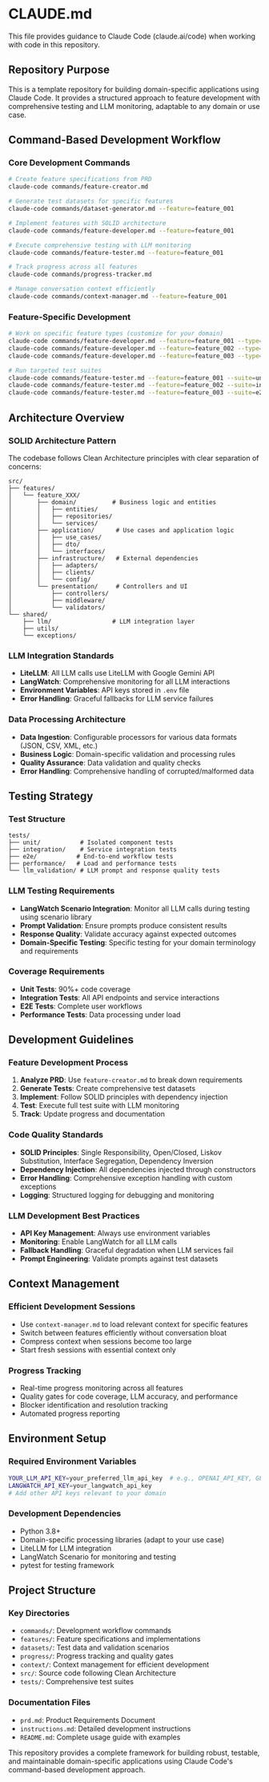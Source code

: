 # CLAUDE.md

This file provides guidance to Claude Code (claude.ai/code) when working with code in this repository.

## Repository Purpose
This is a template repository for building domain-specific applications using Claude Code. It provides a structured approach to feature development with comprehensive testing and LLM monitoring, adaptable to any domain or use case.

## Command-Based Development Workflow

### Core Development Commands
```bash
# Create feature specifications from PRD
claude-code commands/feature-creator.md

# Generate test datasets for specific features
claude-code commands/dataset-generator.md --feature=feature_001

# Implement features with SOLID architecture
claude-code commands/feature-developer.md --feature=feature_001

# Execute comprehensive testing with LLM monitoring
claude-code commands/feature-tester.md --feature=feature_001

# Track progress across all features
claude-code commands/progress-tracker.md

# Manage conversation context efficiently
claude-code commands/context-manager.md --feature=feature_001
```

### Feature-Specific Development
```bash
# Work on specific feature types (customize for your domain)
claude-code commands/feature-developer.md --feature=feature_001 --type=data-processing
claude-code commands/feature-developer.md --feature=feature_002 --type=business-validation
claude-code commands/feature-developer.md --feature=feature_003 --type=user-interface

# Run targeted test suites
claude-code commands/feature-tester.md --feature=feature_001 --suite=unit
claude-code commands/feature-tester.md --feature=feature_002 --suite=integration
claude-code commands/feature-tester.md --feature=feature_003 --suite=e2e
```

## Architecture Overview

### SOLID Architecture Pattern
The codebase follows Clean Architecture principles with clear separation of concerns:

```
src/
├── features/
│   └── feature_XXX/
│       ├── domain/          # Business logic and entities
│       │   ├── entities/
│       │   ├── repositories/
│       │   └── services/
│       ├── application/      # Use cases and application logic
│       │   ├── use_cases/
│       │   ├── dto/
│       │   └── interfaces/
│       ├── infrastructure/   # External dependencies
│       │   ├── adapters/
│       │   ├── clients/
│       │   └── config/
│       └── presentation/     # Controllers and UI
│           ├── controllers/
│           ├── middleware/
│           └── validators/
└── shared/
    ├── llm/                 # LLM integration layer
    ├── utils/
    └── exceptions/
```

### LLM Integration Standards
- **LiteLLM**: All LLM calls use LiteLLM with Google Gemini API
- **LangWatch**: Comprehensive monitoring for all LLM interactions
- **Environment Variables**: API keys stored in `.env` file
- **Error Handling**: Graceful fallbacks for LLM service failures

### Data Processing Architecture
- **Data Ingestion**: Configurable processors for various data formats (JSON, CSV, XML, etc.)
- **Business Logic**: Domain-specific validation and processing rules
- **Quality Assurance**: Data validation and quality checks
- **Error Handling**: Comprehensive handling of corrupted/malformed data

## Testing Strategy

### Test Structure
```
tests/
├── unit/           # Isolated component tests
├── integration/    # Service integration tests
├── e2e/           # End-to-end workflow tests
├── performance/   # Load and performance tests
└── llm_validation/ # LLM prompt and response quality tests
```

### LLM Testing Requirements
- **LangWatch Scenario Integration**: Monitor all LLM calls during testing using scenario library
- **Prompt Validation**: Ensure prompts produce consistent results
- **Response Quality**: Validate accuracy against expected outcomes
- **Domain-Specific Testing**: Specific testing for your domain terminology and requirements

### Coverage Requirements
- **Unit Tests**: 90%+ code coverage
- **Integration Tests**: All API endpoints and service interactions
- **E2E Tests**: Complete user workflows
- **Performance Tests**: Data processing under load

## Development Guidelines

### Feature Development Process
1. **Analyze PRD**: Use `feature-creator.md` to break down requirements
2. **Generate Tests**: Create comprehensive test datasets
3. **Implement**: Follow SOLID principles with dependency injection
4. **Test**: Execute full test suite with LLM monitoring
5. **Track**: Update progress and documentation

### Code Quality Standards
- **SOLID Principles**: Single Responsibility, Open/Closed, Liskov Substitution, Interface Segregation, Dependency Inversion
- **Dependency Injection**: All dependencies injected through constructors
- **Error Handling**: Comprehensive exception handling with custom exceptions
- **Logging**: Structured logging for debugging and monitoring

### LLM Development Best Practices
- **API Key Management**: Always use environment variables
- **Monitoring**: Enable LangWatch for all LLM calls
- **Fallback Handling**: Graceful degradation when LLM services fail
- **Prompt Engineering**: Validate prompts against test datasets

## Context Management

### Efficient Development Sessions
- Use `context-manager.md` to load relevant context for specific features
- Switch between features efficiently without conversation bloat
- Compress context when sessions become too large
- Start fresh sessions with essential context only

### Progress Tracking
- Real-time progress monitoring across all features
- Quality gates for code coverage, LLM accuracy, and performance
- Blocker identification and resolution tracking
- Automated progress reporting

## Environment Setup

### Required Environment Variables
```bash
YOUR_LLM_API_KEY=your_preferred_llm_api_key  # e.g., OPENAI_API_KEY, GEMINI_API_KEY, etc.
LANGWATCH_API_KEY=your_langwatch_api_key
# Add other API keys relevant to your domain
```

### Development Dependencies
- Python 3.8+
- Domain-specific processing libraries (adapt to your use case)
- LiteLLM for LLM integration
- LangWatch Scenario for monitoring and testing
- pytest for testing framework

## Project Structure

### Key Directories
- `commands/`: Development workflow commands
- `features/`: Feature specifications and implementations
- `datasets/`: Test data and validation scenarios
- `progress/`: Progress tracking and quality gates
- `context/`: Context management for efficient development
- `src/`: Source code following Clean Architecture
- `tests/`: Comprehensive test suites

### Documentation Files
- `prd.md`: Product Requirements Document
- `instructions.md`: Detailed development instructions
- `README.md`: Complete usage guide with examples

This repository provides a complete framework for building robust, testable, and maintainable domain-specific applications using Claude Code's command-based development approach.